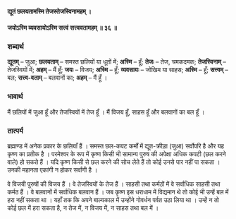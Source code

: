 #### द्यूतं छलयतामस्मि तेजस्तेजस्विनामहम् ।
#### जयोऽस्मि व्यवसायोऽस्मि सत्त्वं सत्त्ववतामहम् ॥ ३६ ॥

### शब्दार्थ

**द्यूतम्** – जुआ; **छलयताम्** – समस्त छलियों या धूतों में; **अस्मि** – हूँ; **तेजः** – तेज, चमकदमक; **तेजस्विनाम्** – तेजस्वियों में; **अहम्** – मैं हूँ; **जयः** – विजय; **अस्मि** – हूँ; **व्यवसायः** – जोखिम या साहस; **अस्मि** – हूँ; **सत्त्वम्** – बल; **सत्त्व-वताम्** – बलवानों का; **अहम्** – मैं हूँ ।

### भावार्थ

मैं छलियों में जुआ हूँ और तेजस्वियों में तेज हूँ । मैं विजय हूँ, साहस हूँ और बलवानों का बल हूँ ।

### तात्पर्य

ब्रह्माण्ड में अनेक प्रकार के छलियाँ हैं । समस्त छल-कपट कर्मों में द्यूत-क्रीड़ा (जुआ) सर्वोपरि है और यह कृष्ण का प्रतीक है । परमेश्वर के रूप में कृष्ण किसी भी सामान्य पुरुष की अपेक्षा अधिक कपटी (छल करने वाले) हो सकते हैं । यदि कृष्ण किसी से छल करने की सोच लेते हैं तो कोई उनसे पार नहीं पा सकता । उनकी महानता एकांगी न होकर सर्वांगी है ।

वे विजयी पुरुषों की विजय हैं । वे तेजस्वियों के तेज हैं । साहसी तथा कर्मठों में वे सर्वाधिक साहसी तथा कर्मठ हैं । वे बलवानों में सर्वाधिक बलवान हैं । जब कृष्ण इस धराधाम में विद्यमान थे तो कोई भी उन्हें बल में हरा नहीं सकता था । यहाँ तक कि अपने बाल्यकाल में उन्होंने गोवर्धन पर्वत उठा लिया था । उन्हें न तो कोई छल में हरा सकता है, न तेज में, न विजय में, न साहस तथा बल में ।